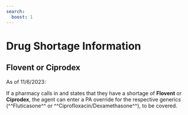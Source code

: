 ```yaml
---
search:
  boost: 1
---
```


# Drug Shortage Information

## Flovent or Ciprodex

As of 11/6/2023:

If a pharmacy calls in and states that they have a shortage of **Flovent** or **Ciprodex**, the agent can enter a PA override for the respective generics (^^Fluticasone^^ or ^^Ciprofloxacin/Dexamethasone^^), to be covered.
